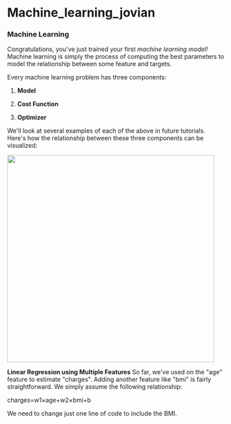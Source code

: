 # Machine_learning_jovian
### Machine Learning

Congratulations, you've just trained your first _machine learning model!_ Machine learning is simply the process of computing the best parameters to model the relationship between some feature and targets. 

Every machine learning problem has three components:

1. **Model**

2. **Cost Function**

3. **Optimizer**

We'll look at several examples of each of the above in future tutorials. Here's how the relationship between these three components can be visualized:

<img src="https://www.deepnetts.com/blog/wp-content/uploads/2019/02/SupervisedLearning.png" width="480">

**Linear Regression using Multiple Features**
So far, we've used on the "age" feature to estimate "charges". Adding another feature like "bmi" is fairly straightforward. We simply assume the following relationship:

charges=w1×age+w2×bmi+b 

We need to change just one line of code to include the BMI.
